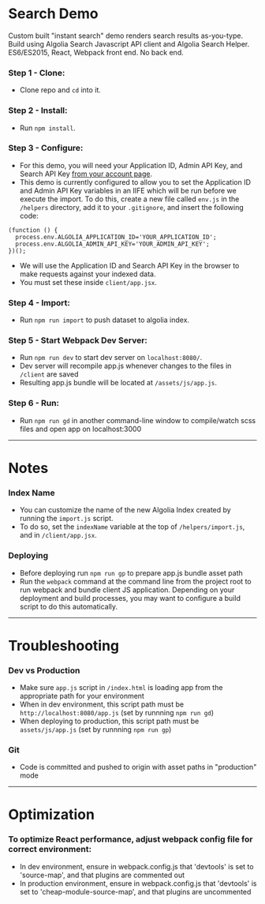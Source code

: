 # Search Demo

Custom built "instant search" demo renders search results as-you-type. Build using Algolia Search Javascript API client and Algolia Search Helper. ES6/ES2015, React, Webpack front end. No back end.

### Step 1 - Clone:
- Clone repo and `cd` into it.

### Step 2 - Install:
- Run `npm install`.

### Step 3 - Configure:
- For this demo, you will need your Application ID, Admin API Key, and Search API Key [from your account page](https://www.algolia.com/api-keys).
- This demo is currently configured to allow you to set the Application ID and Admin API Key variables in an IIFE which will be run before we execute the import. To do this, create a new file called `env.js` in the `/helpers` directory, add it to your `.gitignore`, and insert the following code:
```
(function () {
  process.env.ALGOLIA_APPLICATION_ID='YOUR_APPLICATION_ID';
  process.env.ALGOLIA_ADMIN_API_KEY='YOUR_ADMIN_API_KEY';
})();
```
- We will use the Application ID and Search API Key in the browser to make requests against your indexed data.
- You must set these inside `client/app.jsx`.

### Step 4 - Import:
- Run `npm run import` to push dataset to algolia index.

### Step 5 - Start Webpack Dev Server:
- Run `npm run dev` to start dev server on `localhost:8080/`.
- Dev server will recompile app.js whenever changes to the files in `/client` are saved
- Resulting app.js bundle will be located at `/assets/js/app.js`.

### Step 6 - Run:
- Run `npm run gd` in another command-line window to compile/watch scss files and open app on localhost:3000

------------------------------------------------------------

# Notes

### Index Name
- You can customize the name of the new Algolia Index created by running the `import.js` script.
- To do so, set the `indexName` variable at the top of `/helpers/import.js`, and in `/client/app.jsx`.

### Deploying
- Before deploying run `npm run gp` to prepare app.js bundle asset path
- Run the `webpack` command at the command line from the project root to run webpack and bundle client JS application. Depending on your deployment and build processes, you may want to configure a build script to do this automatically.

------------------------------------------------------------

# Troubleshooting

### Dev vs Production
- Make sure `app.js` script in `/index.html` is loading app from the appropriate path for your environment
- When in dev environment, this script path must be `http://localhost:8080/app.js` (set by runnning `npm run gd`)
- When deploying to production, this script path must be `assets/js/app.js` (set by runnning `npm run gp`)

### Git
- Code is committed and pushed to origin with asset paths in "production" mode

------------------------------------------------------------

# Optimization

### To optimize React performance, adjust webpack config file for correct environment:
- In dev environment, ensure in webpack.config.js that 'devtools' is set to 'source-map', and that plugins are commented out
- In production environment, ensure in webpack.config.js that 'devtools' is set to 'cheap-module-source-map', and that plugins are uncommented
